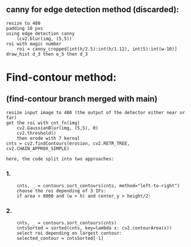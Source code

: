 ## canny for edge detection method (discarded):
	resize to 480
	padding 10 pxs
	using edge detection canny
		(cv2.blur(img, (5,5))
	roi with magic number
		roi = canny_cropped[int(h/2.5):int(h/1.12), int(5):int(w-10)]
	draw_hist d_3 then e_5 then d_3
	
# Find-contour method:
## (find-contour branch merged with main)

	resize input image to 480 (the output of the detector either near or far)
	get the roi with cnt_fn(img)
		cv2.GaussianBlur(img, (5,5), 0)
		cv2.threshold()
		then erode with 7 kernal
	cnts = cv2.findContours(erosion, cv2.RETR_TREE, cv2.CHAIN_APPROX_SIMPLE)

	here, the code split into two approaches:
###	1.
	    cnts, _ = contours.sort_contours(cnts, method="left-to-right")
		choose the roi depending of 3 IFs:
        if area > 8000 and (w > h) and center_y > height/2:

###	2. 
		cnts, _ = contours.sort_contours(cnts)
    	cntsSorted = sorted(cnts, key=lambda x: cv2.contourArea(x))
		select roi depending on largest contour:
    	selected_contour = cntsSorted[-1]
